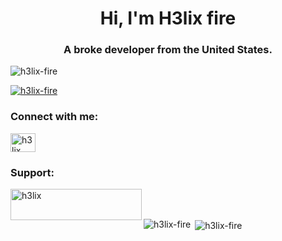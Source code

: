 <h1 align="center">Hi, I'm H3lix fire</h1>
<h3 align="center">A broke developer from the United States.</h3>

<p align="left"> <img src="https://komarev.com/ghpvc/?username=h3lix-fire&label=Profile%20views&color=0e75b6&style=flat" alt="h3lix-fire" /> </p>

<p align="left"> <a href="https://github.com/ryo-ma/github-profile-trophy"><img src="https://github-profile-trophy.vercel.app/?username=h3lix-fire" alt="h3lix-fire" /></a> </p>

<h3 align="left">Connect with me:</h3>
<p align="left">
<a href="https://www.youtube.com/channel/UCVFg9LhvJ2T3klCSp4XTdEw" target="blank"><img align="center" src="https://raw.githubusercontent.com/rahuldkjain/github-profile-readme-generator/master/src/images/icons/Social/youtube.svg" alt="h3lix fire" height="30" width="40" /></a>
</p>

<h3 align="left">Support:</h3>
<p><a href="https://www.buymeacoffee.com/h3lix"> <img align="left" src="https://cdn.buymeacoffee.com/buttons/v2/default-yellow.png" height="50" width="210" alt="h3lix" /></a></p><br><br>

<p><img align="left" src="https://github-readme-stats.vercel.app/api/top-langs?username=h3lix-fire&show_icons=true&locale=en&layout=compact" alt="h3lix-fire" /></p>

<p>&nbsp;<img align="center" src="https://github-readme-stats.vercel.app/api?username=h3lix-fire&show_icons=true&locale=en" alt="h3lix-fire" /></p>
